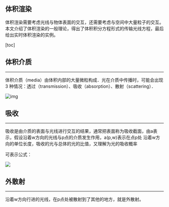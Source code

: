 ## 体积渲染

体积渲染需要考虑光线与物体表面的交互，还需要考虑与空间中大量粒子的交互。本文介绍了体积渲染的一般理论，得出了体积积分方程形式的传输光线方程，最后给出实时体积渲染的实例。

[本文参考链接]: https://toposcat.top/cn/2021/01/17/Volume%20Rendering/



[toc]

## 体积介质

------

体积介质（media）由体积内部的大量微粒构成．光在介质中传播时，可能会出现 3 种情况：透过（transmission）、吸收（absorption）、散射（scattering）．

![img](https://cdn.jsdelivr.net/gh/hooyuser/ToposCatPic/img/volume_rendering/volume_rendering_1.png)





## 吸收

------

吸收是由介质的表面与光线进行交互的结果，通常把表面称为吸收截面，由a表示，假设沿着w方向的光线与p点的介质发生作用，a(p,w)表示在点p处 沿着w方向的单位长度，吸收的光与总体的光的比值，又理解为光的吸收概率

可表示公式：

![](C:%5CUsers%5Cmqy15%5CAppData%5CRoaming%5CTypora%5Ctypora-user-images%5Cimage-20221225113509392.png)



## 外散射

------

沿着w方向行进的光线，在p点处被散射到了其他的地方，就是外散射。